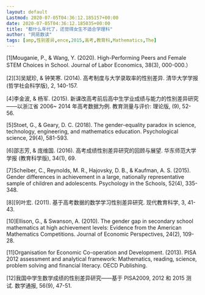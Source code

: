 ```yaml
---
layout: default
Lastmod: 2020-07-05T04:36:12.185157+00:00
date: 2020-07-05T04:36:12.185035+00:00
title: "都什么年代了，还觉得女生不适合学理科"
author: "网易数读"
tags: [amp,性别差异,ence,2015,高考,教育科,Mathematics,The]
---
```


\[1\]Mouganie, P., & Wang, Y. (2020). High-Performing Peers and Female STEM Choices in School. Journal of Labor Economics, 38(3), 000-000.）  

\[2\]\[3\]吴斌珍, & 钟笑寒. (2014). 高考制度与大学录取率的性别差异. 清华大学学报 (哲学社会科学版), 2, 140-157.  

\[4\]李金波, & 杨军. (2015). 新课改高考前后高中生学业成绩与能力的性别差异研究——以浙江省 2006~ 2014 年高考数据为例. 教育测量与评价: 理论版, (9), 52-56.

\[5\]Stoet, G., & Geary, D. C. (2018). The gender-equality paradox in science, technology, engineering, and mathematics education. Psychological science, 29(4), 581-593.

\[6\]邵志芳, & 庞维国. (2016). 高考成绩性别差异研究的回顾与展望. 华东师范大学学报 (教育科学版), 34(1), 69.

\[7\]Scheiber, C., Reynolds, M. R., Hajovsky, D. B., & Kaufman, A. S. (2015). Gender differences in achievement in a large, nationally representative sample of children and adolescents. Psychology in the Schools, 52(4), 335-348.

\[8\]\[9\]叶宏. (2011). 基于高考数据的数学学习性别差异研究. 现代教育科学, 3, 41-43.

\[10\]Ellison, G., & Swanson, A. (2010). The gender gap in secondary school mathematics at high achievement levels: Evidence from the American Mathematics Competitions. Journal of Economic Perspectives, 24(2), 109-28.

\[11\]Organisation for Economic Co-operation and Development. (2013). PISA 2012 assessment and analytical framework: Mathematics, reading, science, problem solving and financial literacy. OECD Publishing.

\[12\]我国中学生数学成绩的性别差异研究——基于 PISA2009, 2012 和 2015 测试. 数学通报, 56(9), 47-51.

